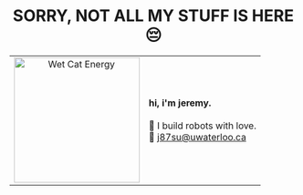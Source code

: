 <h1 align="center"><strong>SORRY, NOT ALL MY STUFF IS HERE 😔</strong></h1>

<table align="center">
  <tr>
    <td align="center" valign="middle">
      <img src="https://media1.tenor.com/m/X5Axnr7X7d8AAAAC/gato-cat.gif" alt="Wet Cat Energy" width="220"/>
    </td>
    <td valign="middle">
      <p>
        <strong>hi, i'm jeremy.</strong><br/><br/>
        🧸 I build robots with love.<br/>
        💌 <a href="mailto:j87su@uwaterloo.ca">j87su@uwaterloo.ca</a><br/>
      </p>
    </td>
  </tr>
</table>
